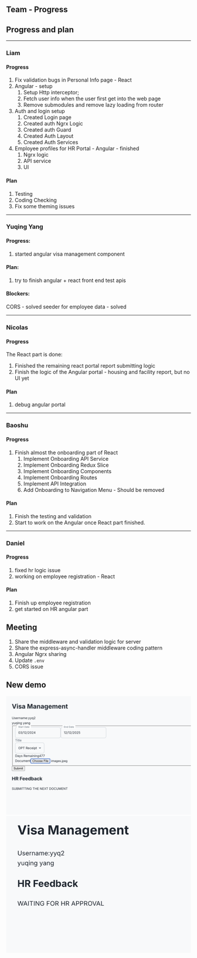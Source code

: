 ## Team - Progress


## Progress and plan
---
   
### Liam

#### Progress

1. Fix validation bugs in Personal Info page - React
2. Angular - setup
   1. Setup Http interceptor;
   2. Fetch user info when the user first get into the web page
   3. Remove submodules and remove lazy loading from router
3. Auth and login setup
   1. Created Login page
   2. Created auth Ngrx Logic
   3. Created auth Guard
   4. Created Auth Layout
   5. Created Auth Services
4. Employee profiles for HR Portal - Angular - finished
   1. Ngrx logic
   2. API service
   3. UI

#### Plan

1. Testing
2. Coding Checking
3. Fix some theming issues

---

### Yuqing Yang

#### Progress:

1. started angular visa management component

#### Plan:
1. try to finish angular + react front end
test apis

#### Blockers:

CORS - solved
seeder for employee data - solved

---

### Nicolas

#### Progress

The React part is done:
   1. Finished the remaining react portal report submitting logic
   2. Finish the logic of the Angular portal - housing and facility report, but no UI yet

#### Plan

1. debug angular portal

---

### Baoshu

#### Progress

1. Finish almost the onboarding part of React
   1. Implement Onboarding API Service
   2. Implement Onboarding Redux Slice
   3. Implement Onboarding Components
   4. Implement Onboarding Routes
   5. Implement API Integration
   6. Add Onboarding to Navigation Menu - Should be removed

#### Plan

1. Finish the testing and validation
2. Start to work on the Angular once React part finished.

---

### Daniel

#### Progress

1. fixed hr logic issue
2. working on employee registration - React

#### Plan

1. Finish up employee registration
2. get started on HR angular part

## Meeting

1. Share the middleware and validation logic for server
2. Share the express-async-handler middleware coding pattern
3. Angular Ngrx sharing
4. Update `.env`
5. CORS issue

## New demo

![VisaManagement](../../static/img/8-22-report/visa-management.png)
![feedback](../../static/img/8-22-report/feedback.png)